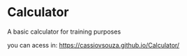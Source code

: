 # Calculator
 A basic calculator for training purposes
 
 you can acess in: https://cassiovsouza.github.io/Calculator/

